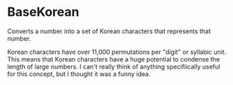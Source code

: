 # BaseKorean
Converts a number into a set of Korean characters that represents that number.

Korean characters have over 11,000 permutations per "digit" or syllabic unit.
This means that Korean characters have a huge potential to condense the length of large numbers.
I can't really think of anything specifiically useful for this concept, but I thought it was a funny idea.
